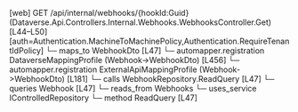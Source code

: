 [web] GET /api/internal/webhooks/{hookId:Guid}  (Dataverse.Api.Controllers.Internal.Webhooks.WebhooksController.Get)  [L44–L50] [auth=Authentication.MachineToMachinePolicy,Authentication.RequireTenantIdPolicy]
  └─ maps_to WebhookDto [L47]
    └─ automapper.registration DataverseMappingProfile (Webhook->WebhookDto) [L456]
    └─ automapper.registration ExternalApiMappingProfile (Webhook->WebhookDto) [L181]
  └─ calls WebhookRepository.ReadQuery [L47]
  └─ queries Webhook [L47]
    └─ reads_from Webhooks
  └─ uses_service IControlledRepository<Webhook>
    └─ method ReadQuery [L47]

